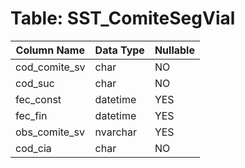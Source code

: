# Table: SST_ComiteSegVial

| Column Name | Data Type | Nullable |
|-------------|-----------|----------|
| cod_comite_sv | char | NO |
| cod_suc | char | NO |
| fec_const | datetime | YES |
| fec_fin | datetime | YES |
| obs_comite_sv | nvarchar | YES |
| cod_cia | char | NO |
